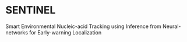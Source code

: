 # SENTINEL
Smart Environmental Nucleic-acid Tracking using Inference from Neural-networks for Early-warning Localization
